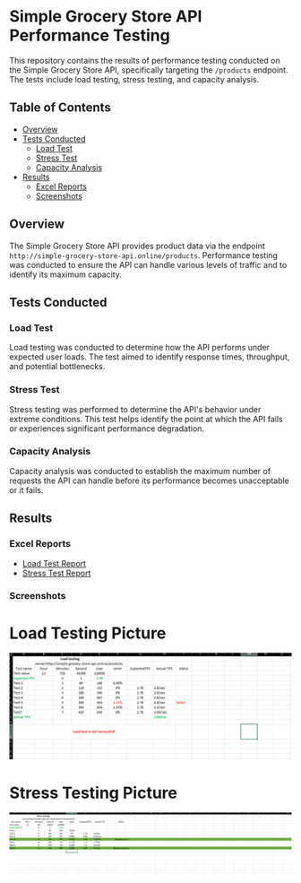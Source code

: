 # Simple Grocery Store API Performance Testing

This repository contains the results of performance testing conducted on the Simple Grocery Store API, specifically targeting the `/products` endpoint. The tests include load testing, stress testing, and capacity analysis.

## Table of Contents

- [Overview](#overview)
- [Tests Conducted](#tests-conducted)
  - [Load Test](#load-test)
  - [Stress Test](#stress-test)
  - [Capacity Analysis](#capacity-analysis)
- [Results](#results)
  - [Excel Reports](#excel-reports)
  - [Screenshots](#screenshots)

## Overview

The Simple Grocery Store API provides product data via the endpoint `http://simple-grocery-store-api.online/products`. Performance testing was conducted to ensure the API can handle various levels of traffic and to identify its maximum capacity.

## Tests Conducted

### Load Test

Load testing was conducted to determine how the API performs under expected user loads. The test aimed to identify response times, throughput, and potential bottlenecks.

### Stress Test

Stress testing was performed to determine the API's behavior under extreme conditions. This test helps identify the point at which the API fails or experiences significant performance degradation.

### Capacity Analysis

Capacity analysis was conducted to establish the maximum number of requests the API can handle before its performance becomes unacceptable or it fails.

## Results

### Excel Reports

- [Load Test Report](https://docs.google.com/spreadsheets/d/1A-Aceno4KY2Ughyuj_ARp0g-dO9st-I8/edit?gid=1082269937#gid=1082269937)
- [Stress Test Report](https://docs.google.com/spreadsheets/d/1A-Aceno4KY2Ughyuj_ARp0g-dO9st-I8/edit?gid=910062733#gid=910062733)

### Screenshots

# Load Testing Picture
<img src="loadtesting.png" alt="Load Testing Screenshot" width="900">


# Stress Testing Picture
<img src="stress testing.png" alt="Stress Testing Screenshot" width="900">





